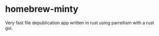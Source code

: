 # homebrew-minty
Very fast file depublication app written in rust using parrellism with a rust gui.
